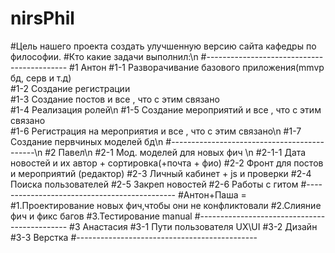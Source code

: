 # nirsPhil
#Цель нашего проекта создать улучшенную версию сайта кафедры по философии.
#Кто какие задачи выполнил:\n
#-------------------------------------------
#1 Антон
#1-1 Разворачивание базового приложения(mmvp бд, серв и т.д)</br>
#1-2 Создание регистрации</br>
#1-3 Создание постов и все , что с этим связано</br>
#1-4 Реализация ролей\n
#1-5 Создание мероприятий и все , что с этим связано</br>
#1-6 Регистрация на мероприятия и все , что с этим связано\n
#1-7 Создание первчиных моделей бд\n
#--------------------------------------------\n
#2 Павел\n
#2-1 Мод. моделей для новых фич \n
#2-1-1 Дата новостей и их автор + сортировка(+почта + фио)
#2-2 Фронт для постов и мероприятий (редактор)
#2-3 Личный кабинет + js и проверки 
#2-4 Поиска пользователей
#2-5 Закреп новостей
#2-6 Работы с гитом
#---------------------------------------------
#Антон+Паша = 
#1.Проектирование новых фич,чтобы они не конфликтовали
#2.Слияние фич и фикс багов
#3.Тестирование manual
#---------------------------------------------
#3 Анастасия 
#3-1 Пути пользователя UX\UI
#3-2 Дизайн
#3-3 Верстка
#---------------------------------------------







